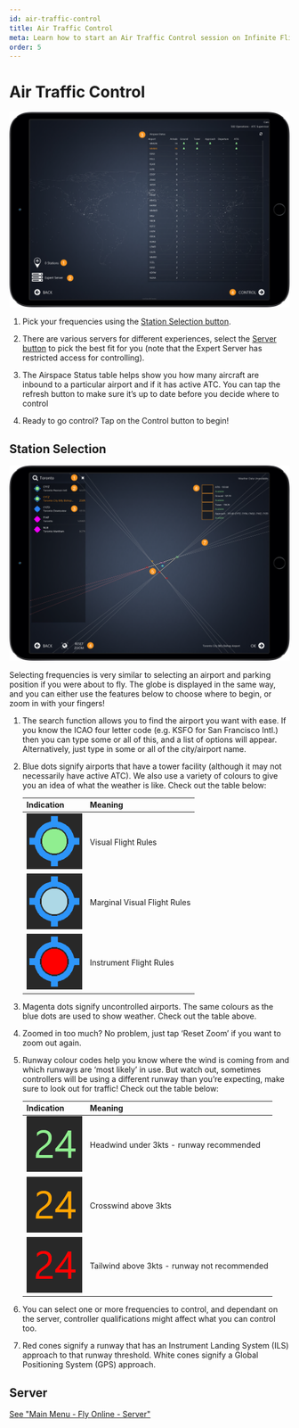 ```yaml
---
id: air-traffic-control
title: Air Traffic Control
meta: Learn how to start an Air Traffic Control session on Infinite Flight
order: 5
---
```


# Air Traffic Control

![ATC Page](_images/manual/frames/atc.png)

1. Pick your frequencies using the [Station Selection button](#station-selection).

   

2. There are various servers for different experiences, select the [Server button](/docs/manual/home-screen/fly-online#server) to pick the best fit for you (note that the Expert Server has restricted access for controlling).

   

3. The Airspace Status table helps show you how many aircraft are inbound to a particular airport and if it has active ATC. You can tap the refresh button to make sure it’s up to date before you decide where to control

4.  Ready to go control? Tap on the Control button to begin!

 

## Station Selection

 ![ATC Map Page](_images/manual/frames/atc-map.png)

Selecting frequencies is very similar to selecting an airport and parking position if you were about to fly. The globe is displayed in the same way, and you can either use the features below to choose where to begin, or zoom in with your fingers!

1. The search function allows you to find the airport you want with ease. If you know the ICAO four letter code (e.g. KSFO for San Francisco Intl.) then you can type some or all of this, and a list of options will appear. Alternatively, just type in some or all of the city/airport name. 

   

2. Blue dots signify airports that have a tower facility (although it may not necessarily have active ATC). We also use a variety of colours to give you an idea of what the weather is like. Check out the table below:

    | Indication                                      | Meaning                      |
    | ----------------------------------------------- | ---------------------------- |
    | ![VFR](_images/manual/tables/weather-vfr.png)   | Visual Flight Rules          |
    | ![MVFR](_images/manual/tables/weather-mvfr.png) | Marginal Visual Flight Rules |
    | ![IFR](_images/manual/tables/weather-ifr.png)   | Instrument Flight Rules      |



3. Magenta dots signify uncontrolled airports. The same colours as the blue dots are used to show weather. Check out the table above.

   

4. Zoomed in too much? No problem, just tap ‘Reset Zoom’ if you want to zoom out again.

   

5. Runway colour codes help you know where the wind is coming from and which runways are ‘most likely’ in use. But watch out, sometimes controllers will be using a different runway than you’re expecting, make sure to look out for traffic! Check out the table below:

    | Indication                                                   | Meaning                                      |
    | ------------------------------------------------------------ | -------------------------------------------- |
    | ![Green Runway](_images/manual/tables/weather-green.png) | Headwind under 3kts - runway recommended     |
    | ![Orange Runway](_images/manual/tables/weather-orange.png)                                                           | Crosswind above 3kts                         |
    | ![Red Runway](_images/manual/tables/weather-red.png)                                                           | Tailwind above 3kts - runway not recommended |

 

6. You can select one or more frequencies to control, and dependant on the server, controller qualifications might affect what you can control too.

   

7. Red cones signify a runway that has an Instrument Landing System (ILS) approach to that runway threshold. White cones signify a Global Positioning System (GPS) approach.

 

## Server

[See "Main Menu - Fly Online - Server"](/docs/manual/home-screen/fly-online#server) 